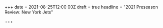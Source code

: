 +++
date = 2021-08-25T12:00:00Z
draft = true
headline = "2021 Preseason Review: New York Jets"

+++
